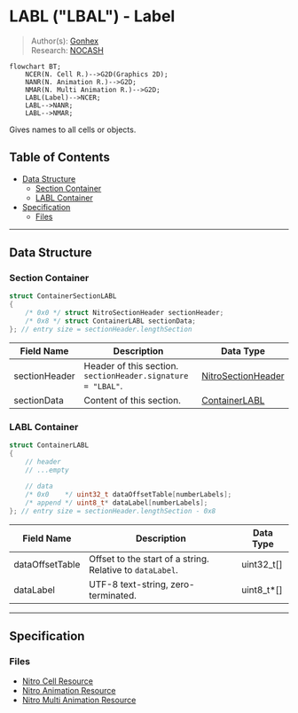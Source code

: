 # LABL ("LBAL") - Label
> Author(s): [Gonhex](https://github.com/Gonhex) <br />
> Research: [NOCASH](https://problemkaputt.de)

```mermaid
flowchart BT;
    NCER(N. Cell R.)-->G2D(Graphics 2D);
    NANR(N. Animation R.)-->G2D;
    NMAR(N. Multi Animation R.)-->G2D;
    LABL(Label)-->NCER;
    LABL-->NANR;
    LABL-->NMAR;
```
Gives names to all cells or objects.

## Table of Contents
* [Data Structure](#data-structure)
  * [Section Container](#section-container)
  * [LABL Container](#labl-container)
* [Specification](#specification)
  * [Files](#files)

---
## Data Structure

### Section Container
```c
struct ContainerSectionLABL
{
    /* 0x0 */ struct NitroSectionHeader sectionHeader;
    /* 0x8 */ struct ContainerLABL sectionData;
}; // entry size = sectionHeader.lengthSection
```
| Field Name     | Description                                                                             | Data Type    |
|----------------|-----------------------------------------------------------------------------------------|--------------|
| sectionHeader  | Header of this section. `sectionHeader.signature = "LBAL"`.   | [NitroSectionHeader](../nitro_overview.md#nitro-section-header) |
| sectionData    | Content of this section.                                                                | [ContainerLABL](#labl-container) |

### LABL Container
```c
struct ContainerLABL
{
    // header
    // ...empty
    
    // data
    /* 0x0    */ uint32_t dataOffsetTable[numberLabels];
    /* append */ uint8_t* dataLabel[numberLabels];
}; // entry size = sectionHeader.lengthSection - 0x8
```
| Field Name      | Description                                                                             | Data Type  |
|-----------------|-----------------------------------------------------------------------------------------|------------|
| dataOffsetTable | Offset to the start of a string. Relative to `dataLabel`.                               | uint32_t[] |
| dataLabel       | UTF-8 text-string, zero-terminated.                                                     | uint8_t*[] |

---
## Specification

### Files
* [Nitro Cell Resource](file_ncer.md)
* [Nitro Animation Resource](file_nanr.md)
* [Nitro Multi Animation Resource](file_nmar.md)
